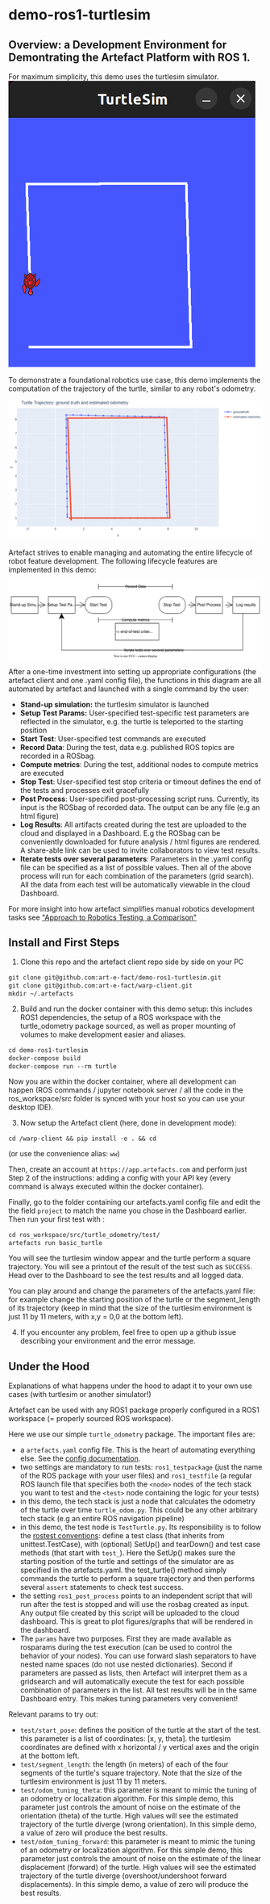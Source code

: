 # demo-ros1-turtlesim
## Overview: a Development Environment for Demontrating the Artefact Platform with ROS 1.

For maximum simplicity, this demo uses the turtlesim simulator.
![Turtlesim](./images/Turtlesim.png)

To demonstrate a foundational robotics use case, this demo implements the computation of the trajectory of the turtle, similar to any robot's odometry.

![Turtlesim](./images/TurtleTrajectory.png)

Artefact strives to enable managing and automating the entire lifecycle of robot feature development. The following lifecycle features are implemented in this demo:

![ArtefactLifecycle](./images/LifecycleDiagram.svg)

After a one-time investment into setting up appropriate configurations (the artefact client and one .yaml config file), the functions in this diagram are all automated by artefact and launched with a single command by the user:
- **Stand-up simulation:** the turtlesim simulator is launched
- **Setup Test Params:** User-specified test-specific test parameters are reflected in the simulator, e.g. the turtle is teleported to the starting position
- **Start Test**: User-specified test commands are executed
- **Record Data**: During the test, data e.g. published ROS topics are recorded in a ROSbag.
- **Compute metrics**: During the test, additional nodes to compute metrics are executed
- **Stop Test**: User-specified test stop criteria or timeout defines the end of the tests and processes exit gracefully
- **Post Process**: User-specified post-processing script runs. Currently, its input is the ROSbag of recorded data. The output can be any file (e.g an html figure)
- **Log Results**: All artifacts created during the test are uploaded to the cloud and displayed in a Dashboard. E.g the ROSbag can be conveniently downloaded for future analysis / html figures are rendered. A share-able link can be used to invite collaborators to view test results.
- **Iterate tests over several parameters**: Parameters in the .yaml config file can be specified as a list of possible values. Then all of the above process will run for each combination of the parameters (grid search). All the data from each test will be automatically viewable in the cloud Dashboard.

For more insight into how artefact simplifies manual robotics development tasks see ["Approach to Robotics Testing, a Comparison"](README_comparison.md)



## Install and First Steps
1. Clone this repo and the artefact client repo side by side on your PC
```
git clone git@github.com:art-e-fact/demo-ros1-turtlesim.git
git clone git@github.com:art-e-fact/warp-client.git
mkdir ~/.artefacts
```
2. Build and run the docker container with this demo setup: this includes ROS1 dependencies, the setup of a ROS workspace with the turtle_odometry package sourced, as well as proper mounting of volumes to make development easier and aliases.
```
cd demo-ros1-turtlesim
docker-compose build
docker-compose run --rm turtle
```
Now you are within the docker container, where all development can happen (ROS commands / jupyter notebook server / all the code in the ros_workspace/src folder is synced with your host so you can use your desktop IDE).

3. Now setup the Artefact client (here, done in development mode):
```
cd /warp-client && pip install -e . && cd
```
(or use the convenience alias: `ww`)

Then, create an account at `https://app.artefacts.com` and perform just Step 2 of the instructions: adding a config with your API key (every command is always executed within the docker container).

Finally, go to the folder containing our artefacts.yaml config file and edit the the field `project` to match the name you chose in the Dashboard earlier. Then run your first test with :
```
cd ros_workspace/src/turtle_odometry/test/
artefacts run basic_turtle
```

You will see the turtlesim window appear and the turtle perform a square trajectory. You will see a printout of the result of the test such as `SUCCESS`. Head over to the Dashboard to see the test results and all logged data.

You can play around and change the parameters of the artefacts.yaml file: for example change the starting position of the turtle or the segment_length of its trajectory (keep in mind that the size of the turtlesim environment is just 11 by 11 meters, with x,y = 0,0 at the bottom left).

4. If you encounter any problem, feel free to open up a github issue describing your environment and the error message.


## Under the Hood
Explanations of what happens under the hood to adapt it to your own use cases (with turtlesim or another simulator!)

Artefact can be used with any ROS1 package properly configured in a ROS1 workspace (= properly sourced ROS workspace).

Here we use our simple `turtle_odometry` package. The important files are:
- a `artefacts.yaml` config file. This is the heart of automating everything else. See the [config documentation](https://docs.artefacts.com/latest/configuration_syntax/).
- two settings are mandatory to run tests: `ros1_testpackage` (just the name of the ROS package with your user files) and `ros1_testfile` (a regular ROS launch file that specifies both the `<node>` nodes of the tech stack you want to test and the `<test>` node containing the logic for your tests)
- in this demo, the tech stack is just a node that calculates the odometry of the turtle over time `turtle_odom.py`. This could be any other arbitrary tech stack (e.g an entire ROS navigation pipeline)
- in this demo, the test node is `TestTurtle.py`. Its responsibility is to follow the [rostest conventions](http://wiki.ros.org/rostest): define a test class (that inherits from unittest.TestCase), with (optional) SetUp() and tearDown() and test case methods (that start with `test_`). Here the SetUp() makes sure the starting position of the turtle and settings of the simulator are as specified in the artefacts.yaml. the test_turtle() method simply commands the turtle to perform a square trajectory and then performs several `assert` statements to check test success.
- the setting `ros1_post_process` points to an independent script that will run after the test is stopped and will use the rosbag created as input. Any output file created by this script will be uploaded to the cloud dashboard. This is great to plot figures/graphs that will be rendered in the dashboard.
- The `params` have two purposes. First they are made available as rosparams during the test execution (can be used to control the behavior of your nodes). You can use forward slash separators to have nested name spaces (do not use nested dictionaries). Second if parameters are passed as lists, then Artefact will interpret them as a gridsearch and will automatically execute the test for each possible combination of parameters in the list. All test results will be in the same Dashboard entry. This makes tuning parameters very convenient!


Relevant params to try out:
- `test/start_pose`: defines the position of the turtle at the start of the test. this parameter is a list of coordinates: [x, y, theta]. the turtlesim coordinates are defined with x horizontal / y vertical axes and the origin at the bottom left.
- `test/segment_length`: the length (in meters) of each of the four segments of the turtle's square trajectory. Note that the size of the turtlesim environment is just 11 by 11 meters.
- `test/odom_tuning_theta`: this parameter is meant to mimic the tuning of an odometry or localization algorithm. For this simple demo, this parameter just controls the amount of noise on the estimate of the orientation (theta) of the turtle. High values will see the estimated trajectory of the turtle diverge (wrong orientation). In this simple demo, a value of zero will produce the best results.
- `test/odom_tuning_forward`: this parameter is meant to mimic the tuning of an odometry or localization algorithm. For this simple demo, this parameter just controls the amount of noise on the estimate of the linear displacement (forward) of the turtle. High values will see the estimated trajectory of the turtle diverge (overshoot/undershoot forward displacements). In this simple demo, a value of zero will produce the best results.
